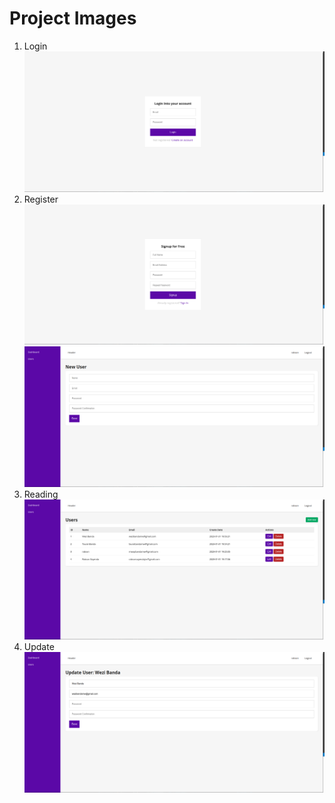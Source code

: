 # Project Images
1. Login 
![Alt text](login.png)
2. Register
![Alt text](signup.png)
![Alt text](create.png)
3. Reading 
![Alt text](users.png)
4. Update 
![Alt text](update.png)